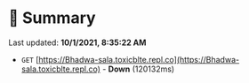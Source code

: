 # 📖 Summary
Last updated: **10/1/2021, 8:35:22 AM**

- `GET` [https://Bhadwa-sala.toxicblte.repl.co](https://Bhadwa-sala.toxicblte.repl.co) - **Down** (120132ms)
